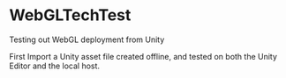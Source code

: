 # WebGLTechTest
Testing out WebGL deployment from Unity

First Import a Unity asset file created offline, and tested on both the Unity Editor and the local host.
